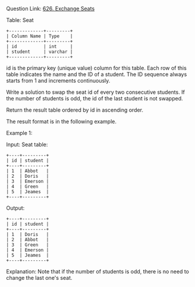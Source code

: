 Question Link: [626. Exchange Seats](https://leetcode.com/problems/exchange-seats/description/?envType=study-plan-v2&envId=top-sql-50)

Table: Seat

```
+-------------+---------+
| Column Name | Type    |
+-------------+---------+
| id          | int     |
| student     | varchar |
+-------------+---------+
```

id is the primary key (unique value) column for this table.
Each row of this table indicates the name and the ID of a student.
The ID sequence always starts from 1 and increments continuously.

Write a solution to swap the seat id of every two consecutive students. If the number of students is odd, the id of the last student is not swapped.

Return the result table ordered by id in ascending order.

The result format is in the following example.

Example 1:

Input:
Seat table:

```
+----+---------+
| id | student |
+----+---------+
| 1  | Abbot   |
| 2  | Doris   |
| 3  | Emerson |
| 4  | Green   |
| 5  | Jeames  |
+----+---------+
```

Output:

```
+----+---------+
| id | student |
+----+---------+
| 1  | Doris   |
| 2  | Abbot   |
| 3  | Green   |
| 4  | Emerson |
| 5  | Jeames  |
+----+---------+
```

Explanation:
Note that if the number of students is odd, there is no need to change the last one's seat.
